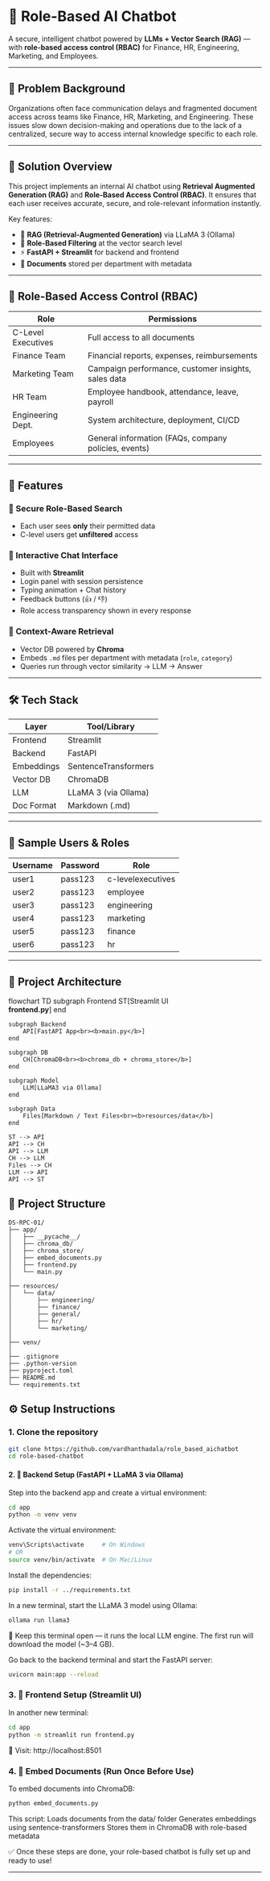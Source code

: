 # 🤖 Role-Based AI Chatbot

A secure, intelligent chatbot powered by **LLMs + Vector Search (RAG)** — with **role-based access control (RBAC)** for Finance, HR, Engineering, Marketing, and Employees.

---

## 🧩 Problem Background

Organizations often face communication delays and fragmented document access across teams like Finance, HR, Marketing, and Engineering. These issues slow down decision-making and operations due to the lack of a centralized, secure way to access internal knowledge specific to each role.

---

## 🧠 Solution Overview

This project implements an internal AI chatbot using **Retrieval Augmented Generation (RAG)** and **Role-Based Access Control (RBAC)**. It ensures that each user receives accurate, secure, and role-relevant information instantly.

Key features:
- 🧠 **RAG (Retrieval-Augmented Generation)** via LLaMA 3 (Ollama)
- 🔐 **Role-Based Filtering** at the vector search level
- ⚡ **FastAPI + Streamlit** for backend and frontend
- 🧾 **Documents** stored per department with metadata

---

## 👥 Role-Based Access Control (RBAC)

| Role               | Permissions                                                                 |
|--------------------|-----------------------------------------------------------------------------|
| C-Level Executives | Full access to all documents                                                |
| Finance Team       | Financial reports, expenses, reimbursements                                 |
| Marketing Team     | Campaign performance, customer insights, sales data                         |
| HR Team            | Employee handbook, attendance, leave, payroll                               |
| Engineering Dept.  | System architecture, deployment, CI/CD                                      |
| Employees          | General information (FAQs, company policies, events)                        |

---

## 🚀 Features

### 🔐 Secure Role-Based Search
- Each user sees **only** their permitted data
- C-level users get **unfiltered** access

### 💬 Interactive Chat Interface
- Built with **Streamlit**
- Login panel with session persistence
- Typing animation + Chat history
- Feedback buttons (👍 / 👎)
- Role access transparency shown in every response

### 🔎 Context-Aware Retrieval
- Vector DB powered by **Chroma**
- Embeds `.md` files per department with metadata (`role`, `category`)
- Queries run through vector similarity → LLM → Answer

---

## 🛠 Tech Stack

| Layer         | Tool/Library             |
|---------------|--------------------------|
| Frontend      | Streamlit                |
| Backend       | FastAPI                  |
| Embeddings    | SentenceTransformers     |
| Vector DB     | ChromaDB                 |
| LLM           | LLaMA 3 (via Ollama)     |
| Doc Format    | Markdown (.md)           |

---

## 🧪 Sample Users & Roles

| Username | Password     | Role              |
|----------|--------------|-------------------|
| user1    | pass123      | c-levelexecutives |
| user2    | pass123      | employee          |
| user3    | pass123      | engineering       |
| user4    | pass123      | marketing         |
| user5    | pass123      | finance           |
| user6    | pass123      | hr                |

---

## 🚀 Project Architecture

flowchart TD
    subgraph Frontend
        ST[Streamlit UI<br><b>frontend.py</b>]
    end

    subgraph Backend
        API[FastAPI App<br><b>main.py</b>]
    end

    subgraph DB
        CH[ChromaDB<br><b>chroma_db + chroma_store</b>]
    end

    subgraph Model
        LLM[LLaMA3 via Ollama]
    end

    subgraph Data
        Files[Markdown / Text Files<br><b>resources/data</b>]
    end

    ST --> API
    API --> CH
    API --> LLM
    CH --> LLM
    Files --> CH
    LLM --> API
    API --> ST


## 📁 Project Structure

```
DS-RPC-01/
├── app/
│   ├── __pycache__/
│   ├── chroma_db/
│   ├── chroma_store/
│   ├── embed_documents.py
│   ├── frontend.py
│   └── main.py
│
├── resources/
│   └── data/
│       ├── engineering/
│       ├── finance/
│       ├── general/
│       ├── hr/
│       └── marketing/
│
├── venv/
│
├── .gitignore
├── .python-version
├── pyproject.toml
├── README.md
└── requirements.txt
```


## ⚙️ Setup Instructions

### 1. Clone the repository

```bash
git clone https://github.com/vardhanthadala/role_based_aichatbot
cd role-based-chatbot
```

#### 2. 🔧 Backend Setup (FastAPI + LLaMA 3 via Ollama)

Step into the backend app and create a virtual environment:

```bash
cd app
python -m venv venv
````

Activate the virtual environment:

```bash
venv\Scripts\activate     # On Windows
# OR
source venv/bin/activate  # On Mac/Linux
````

Install the dependencies:

```bash
pip install -r ../requirements.txt
```

In a new terminal, start the LLaMA 3 model using Ollama:

```bash
ollama run llama3
```
📝 Keep this terminal open — it runs the local LLM engine.
The first run will download the model (~3–4 GB).

Go back to the backend terminal and start the FastAPI server:

```bash
uvicorn main:app --reload
```

### 3. 💬 Frontend Setup (Streamlit UI)
In another new terminal:

```bash
cd app
python -m streamlit run frontend.py
```
🔗 Visit: http://localhost:8501

### 4. 📄 Embed Documents (Run Once Before Use)
To embed documents into ChromaDB:

```bash
python embed_documents.py
```

This script:
Loads documents from the data/ folder
Generates embeddings using sentence-transformers
Stores them in ChromaDB with role-based metadata

✅ Once these steps are done, your role-based chatbot is fully set up and ready to use! 

---
